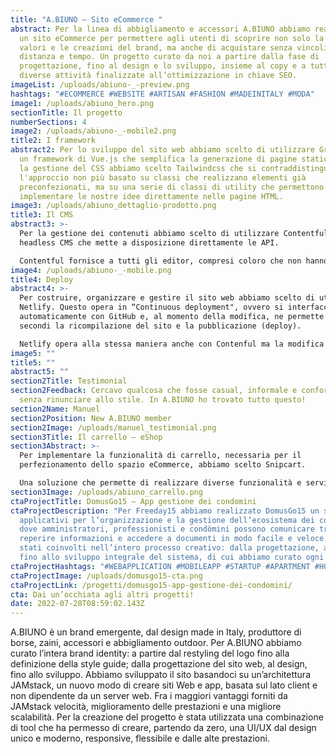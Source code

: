 ```yaml
---
title: "A.BIUNO – Sito eCommerce "
abstract: Per la linea di abbigliamento e accessori A.BIUNO abbiamo realizzato
  un sito eCommerce per permettere agli utenti di scoprire non solo la storia, i
  valori e le creazioni del brand, ma anche di acquistare senza vincoli di
  distanza e tempo. Un progetto curato da noi a partire dalla fase di
  progettazione, fino al design e lo sviluppo, insieme al copy e a tutte le
  diverse attività finalizzate all’ottimizzazione in chiave SEO.
imageList: /uploads/abiuno-_-preview.png
hashtags: "#ECOMMERCE #WEBSITE #ARTISAN #FASHION #MADEINITALY #MODA"
image1: /uploads/abiuno_hero.png
sectionTitle: Il progetto
numberSections: 4
image2: /uploads/abiuno-_-mobile2.png
title2: I framework
abstract2: Per lo sviluppo del sito web abbiamo scelto di utilizzare Gridsome,
  un framework di Vue.js che semplifica la generazione di pagine statiche. Per
  la gestione del CSS abbiamo scelto Tailwindcss che si contraddistingue per
  l'approccio non più basato su classi che realizzano elementi già
  preconfezionati, ma su una serie di classi di utility che permettono di
  implementare le nostre idee direttamente nelle pagine HTML.
image3: /uploads/abiuno_dettaglio-prodotto.png
title3: Il CMS
abstract3: >-
  Per la gestione dei contenuti abbiamo scelto di utilizzare Contentful, un
  headless CMS che mette a disposizione direttamente le API. 

  Contentful fornisce a tutti gli editor, compresi coloro che non hanno particolare dimestichezza con i codici, la possibilità di gestire in modo interattivo un’interfaccia di modifica intuitiva e facile da utilizzare.
image4: /uploads/abiuno-_-mobile.png
title4: Deploy
abstract4: >-
  Per costruire, organizzare e gestire il sito web abbiamo scelto di utilizzare
  Netlify. Questo opera in “Continuous deployment", ovvero si interfaccia
  automaticamente con GitHub e, al momento della modifica, ne permette in pochi
  secondi la ricompilazione del sito e la pubblicazione (deploy). 

  Netlify opera alla stessa maniera anche con Contenful ma la modifica in questo caso non avviene su GitHub ma direttamente su Contentful.
image5: ""
title5: ""
abstract5: ""
section2Title: Testimonial
section2Feedback: Cercavo qualcosa che fosse casual, informale e confortevole
  senza rinunciare allo stile. In A.BIUNO ho trovato tutto questo!
section2Name: Manuel
section2Position: New A.BIUNO member
section2Image: /uploads/manuel_testimonial.png
section3Title: Il carrello – eShop
section3Abstract: >-
  Per implementare la funzionalità di carrello, necessaria per il
  perfezionamento dello spazio eCommerce, abbiamo scelto Snipcart. 

  Una soluzione che permette di realizzare diverse funzionalità e servizi come: dashboard per commercianti e clienti, gateway di pagamento, gestione dell'inventario, fatturazione; ma anche, creazione di cataloghi prodotti, codici promozionali e coupon. I vari strumenti di personalizzazione che utilizzano HTML e CSS Markup ci hanno permesso di creare una soluzione custom sulle esigenze del cliente.
section3Image: /uploads/abiuno_carrello.png
ctaProjectTitle: DomusGo15 – App gestione dei condomini
ctaProjectDescription: "Per Freeday15 abbiamo realizzato DomusGo15 un sistema di
  applicativi per l’organizzazione e la gestione dell’ecosistema dei condomìni
  dove amministratori, professionisti e condòmini possono comunicare tra loro,
  reperire informazioni e accedere a documenti in modo facile e veloce. Siamo
  stati coinvolti nell’intero processo creativo: dalla progettazione, al design,
  fino allo sviluppo integrale del sistema, di cui abbiamo curato ogni aspetto."
ctaProjectHashtags: "#WEBAPPLICATION #MOBILEAPP #STARTUP #APARTMENT #HOUSE #COMMUNITY "
ctaProjectImage: /uploads/domusgo15-cta.png
ctaProjectLink: /progetti/domusgo15-app-gestione-dei-condomini/
cta: Dai un’occhiata agli altri progetti!
date: 2022-07-28T08:59:02.143Z
---
```

A.BIUNO è un brand emergente, dal design made in Italy, produttore di borse, zaini, accessori e abbigliamento outdoor. Per A.BIUNO abbiamo curato l’intera brand identity: a partire dal restyling del logo fino alla definizione della style guide; dalla progettazione del sito web, al design, fino allo sviluppo. 
Abbiamo sviluppato il sito basandoci su un’architettura JAMstack, un nuovo modo di creare siti Web e app, basata sul lato client e non dipendente da un server web. Fra i maggiori vantaggi forniti da JAMstack velocità, miglioramento delle prestazioni e una migliore scalabilità.
Per la creazione del progetto è stata utilizzata una combinazione di tool che ha permesso di creare, partendo da zero, una UI/UX dal design unico e moderno, responsive, flessibile e dalle alte prestazioni.